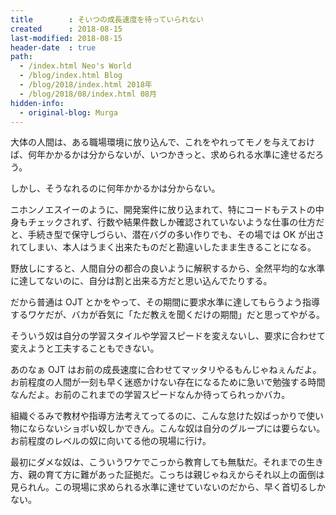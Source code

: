 ```yaml
---
title        : そいつの成長速度を待っていられない
created      : 2018-08-15
last-modified: 2018-08-15
header-date  : true
path:
  - /index.html Neo's World
  - /blog/index.html Blog
  - /blog/2018/index.html 2018年
  - /blog/2018/08/index.html 08月
hidden-info:
  - original-blog: Murga
---
```


大体の人間は、ある職場環境に放り込んで、これをやれってモノを与えておけば、何年かかるかは分からないが、いつかきっと、求められる水準に達せるだろう。

しかし、そうなれるのに何年かかるかは分からない。

ニホンノエスイーのように、開発案件に放り込まれて、特にコードもテストの中身もチェックされず、行数や結果件数しか確認されていないような仕事の仕方だと、手続き型で保守しづらい、潜在バグの多い作りでも、その場では OK が出されてしまい、本人はうまく出来たものだと勘違いしたまま生きることになる。

野放しにすると、人間自分の都合の良いように解釈するから、全然平均的な水準に達してないのに、自分は割と出来る方だと思い込んでたりする。

だから普通は OJT とかをやって、その期間に要求水準に達してもらうよう指導するワケだが、バカが呑気に「ただ教えを聞くだけの期間」だと思ってやがる。

そういう奴は自分の学習スタイルや学習スピードを変えないし、要求に合わせて変えようと工夫することもできない。

あのなぁ OJT はお前の成長速度に合わせてマッタリやるもんじゃねぇんだよ。お前程度の人間が一刻も早く迷惑かけない存在になるために急いで勉強する時間なんだよ。お前のこれまでの学習スピードなんか待ってられっかバカ。

組織ぐるみで教材や指導方法考えてってるのに、こんな怠けた奴ばっかりで使い物にならないショボい奴しかできん。こんな奴は自分のグループには要らない。お前程度のレベルの奴に向いてる他の現場に行け。

最初にダメな奴は、こういうワケでこっから教育しても無駄だ。それまでの生き方、親の育て方に難があった証拠だ。こっちは親じゃねえからそれ以上の面倒は見られん。この現場に求められる水準に達せていないのだから、早く首切るしかない。
